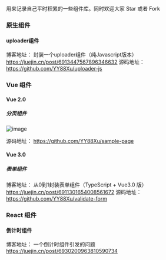 用来记录自己平时积累的一些组件库。同时欢迎大家 Star 或者 Fork

### 原生组件
####  uploader组件
博客地址： 封装一个uploader组件（纯Javascript版本） https://juejin.cn/post/6913447567896346632 
源码地址： https://github.com/YY88Xu/uploader-js

### Vue 组件
#### Vue 2.0
##### 分页组件
![image](https://user-images.githubusercontent.com/14836228/109658287-6044ba00-7ba1-11eb-8bbd-dc739e608520.png)

源码地址： https://github.com/YY88Xu/sample-page

#### Vue 3.0
#####  表单组件
博客地址： 从0到1封装表单组件（TypeScript + Vue3.0 版） https://juejin.cn/post/6911301654008561672
源码地址： https://github.com/YY88Xu/validate-form


### React 组件
#### 倒计时组件
博客地址： 一个倒计时组件引发的问题  https://juejin.cn/post/6930200963810590734

#### 
